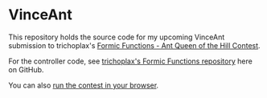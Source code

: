 # VinceAnt

This repository holds the source code for my upcoming VinceAnt submission to trichoplax's [Formic Functions - Ant Queen of the Hill Contest](https://codegolf.stackexchange.com/questions/135102/formic-functions-ant-queen-of-the-hill-contest).

For the controller code, see [trichoplax's Formic Functions repository](https://github.com/trichoplax/formic-functions) here on GitHub.

You can also [run the contest in your browser](https://trichoplax.github.io/formic-functions/).
